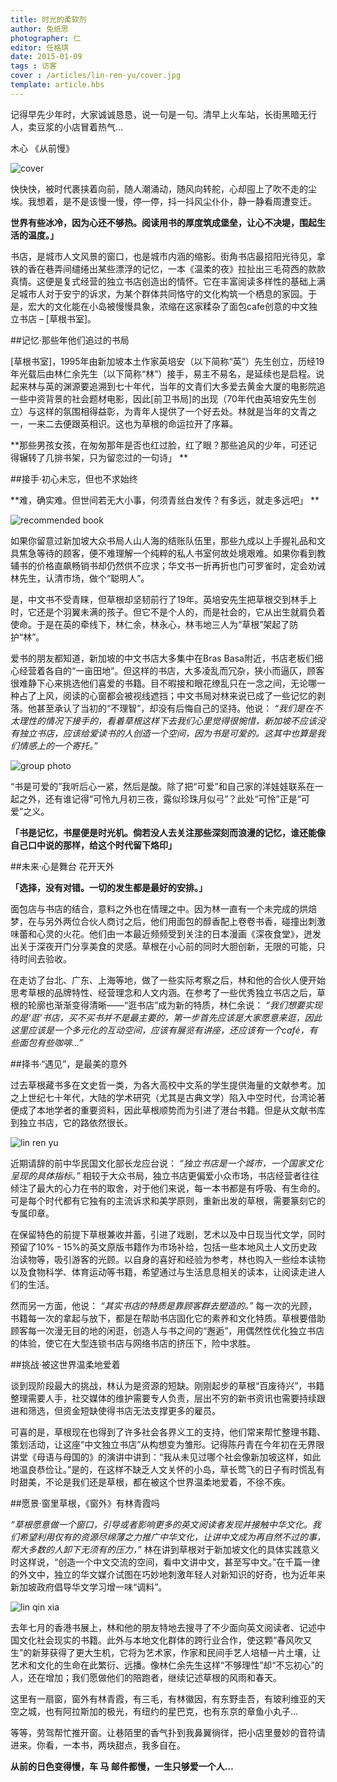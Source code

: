 ```yaml
---
title: 时光的柔软剂
author: 兔纸思
photographer: 仁
editor: 任格琪
date: 2015-01-09
tags : 访客
cover : /articles/lin-ren-yu/cover.jpg
template: article.hbs
---
```

记得早先少年时，大家诚诚恳恳，说一句是一句。清早上火车站，长街黑暗无行人，卖豆浆的小店冒着热气…

木心 《从前慢》

<span class="more"></span>

<div><img src="cover.jpg" alt="cover"/></div>

快快快，被时代裹挟着向前，随人潮涌动，随风向转舵，心却囤上了吹不走的尘埃。我想着，是不是该慢一慢，停一停，抖一抖风尘仆仆，静一静看周遭变迁。

**世界有些冰冷，因为心还不够热。阅读用书的厚度筑成堡垒，让心不决堤，围起生活的温度。」**

书店，是城市人文风景的窗口，也是城市内涵的缩影。街角书店最招阳光待见，拿铁的香在巷弄间缱绻出某些漂浮的记忆，一本《温柔的夜》拉扯出三毛荷西的款款真情。这便是复式经营的独立书店创造出的情怀。它在丰富阅读多样性的基础上满足城市人对于安宁的诉求，为某个群体共同恪守的文化构筑一个栖息的家园。于是，宏大的文化能在小岛被慢慢具象，浓缩在这家糅杂了面包cafe创意的中文独立书店 – [草根书室]。

##记忆·那些年他们追过的书局

[草根书室]，1995年由新加坡本土作家英培安（以下简称“英”）先生创立，历经19年光载后由林仁余先生（以下简称“林”）接手，易主不易名，是延续也是启程。说起来林与英的渊源要追溯到七十年代，当年的文青们大多爱去黄金大厦的电影院追一些中资背景的社会题材电影，因此[前卫书局]的出现（70年代由英培安先生创立）与这样的氛围相得益彰，为青年人提供了一个好去处。林就是当年的文青之一，一来二去便跟英相识。这也为草根的命运拉开了序幕。

**那些男孩女孩，在匆匆那年是否也红过脸，红了眼？那些追风的少年，可还记得辗转了几排书架，只为留恋过的一句诗」 **

##接手·初心未忘，但也不求始终

**难，确实难。但世间若无大小事，何须青丝白发传？有多远，就走多远吧」 **

<div><img src="recommended-book.jpg" alt="recommended book"/></div>

如果你留意过新加坡大众书局人山人海的结账队伍里，那些九成以上手握礼品和文具焦急等待的顾客，便不难理解一个纯粹的私人书室何故处境艰难。如果你看到教辅书的价格直飙畅销书却仍然供不应求；华文书一折再折也门可罗雀时，定会劝诫林先生，认清市场，做个“聪明人”。

是，中文书不受青睐，但草根却坚韧前行了19年。英培安先生把草根交到林手上时，它还是个羽翼未满的孩子。但它不是个人的，而是社会的，它从出生就肩负着使命。于是在英的牵线下，林仁余，林永心，林韦地三人为“草根”架起了防护“林”。

爱书的朋友都知道，新加坡的中文书店大多集中在Bras Basa附近，书店老板们细心经营着各自的“一亩田地”。但这样的书店，大多凌乱而冗杂，狭小而逼仄，顾客很难静下心来挑选他们喜爱的书籍。目不暇接和眼花缭乱只在一念之间，无论哪一种占了上风，阅读的心窗都会被视线遮挡；中文书局对林来说已成了一些记忆的剥落。他甚至承认了当初的“不理智”，却没有后悔自己的坚持。他说：
*“我们是在不太理性的情况下接手的，看着草根这样下去我们心里觉得很惋惜，新加坡不应该没有独立书店，应该给爱读书的人创造一个空间，因为书是可爱的。这其中也算是我们情感上的一个寄托。”*

<div><img src="group-photo.jpg" alt="group photo"/></div>

“书是可爱的”我听后心一紧，然后是酸。除了把“可爱”和自己家的洋娃娃联系在一起之外，还有谁记得“可怜九月初三夜，露似珍珠月似弓”？此处“可怜”正是“可爱”之义。

**「书是记忆，书屋便是时光机。倘若没人去关注那些深刻而浪漫的记忆，谁还能像自己口中说的那样，给这个时代留下烙印」**

##未来·心是舞台 花开天外

**「选择，没有对错。一切的发生都是最好的安排。」**

面包店与书店的结合，意料之外也在情理之中。因为林一直有一个未完成的烘焙梦，在与另外两位合伙人商讨之后，他们用面包的醇香配上卷卷书香，碰撞出刺激味蕾和心灵的火花。他们由一本最近频频受到关注的日本漫画《深夜食堂》，迸发出关于深夜开门分享美食的灵感。草根在小心前的同时大胆创新，无限的可能，只待时间去验收。

在走访了台北、广东、上海等地，做了一些实际考察之后，林和他的合伙人便开始思考草根的品牌特性、经营理念和人文内涵。在参考了一些优秀独立书店之后，草根的轮廓也渐渐变得清晰——“逛书店”成为新的特质，林仁余说：
*“我们想要实现的是‘逛’书店，买不买书并不是最主要的，第一步首先应该是大家愿意来逛，因此这里应该是一个多元化的互动空间，应该有展览有讲座，还应该有一个café，有些面包有些咖啡…”*

##择书·“遇见”，是最美的意外

过去草根藏书多在文史哲一类，为各大高校中文系的学生提供海量的文献参考。加之上世纪七十年代，大陆的学术研究（尤其是古典文学）陷入中空时代，台湾论著便成了本地学者的重要资料，因此草根顺势而为引进了港台书籍。但是从文献书库到独立书店，它的路依然很长。

<div><img src="lin-ren-yu.jpg" alt="lin ren yu"/></div>

近期请辞的前中华民国文化部长龙应台说：
*“独立书店是一个城市，一个国家文化呈现的具体指标。”*
相较于大众书局，独立书店更偏爱小众市场，书店经营者往往倾注了最大的心力在书的取舍，对于他们来说，每一本书都是有呼吸、有生命的。可是每个时代都有它独有的主流诉求和美学原则，重新出发的草根，需要篆刻它的专属印章。

在保留特色的前提下草根兼收并蓄，引进了戏剧，艺术以及中日现当代文学，同时预留了10% - 15%的英文原版书籍作为市场补给，包括一些本地风土人文历史政治读物等，吸引游客的光顾。以自身的喜好和经验为参考，林也购入一些绘本读物以及食物科学、体育运动等书籍，希望通过与生活息息相关的读本，让阅读走进人们的生活。

然而另一方面，他说：
*“其实书店的特质是靠顾客群去塑造的。”*
每一次的光顾，书籍每一次的拿起与放下，都是在帮助书店固化它的素养和文化特质。草根要借助顾客每一次漫无目的地的闲逛，创造人与书之间的“邂逅”，用偶然性优化独立书店的体验，使它在大型连锁书店与网络书店的挤压下，险中求胜。

##挑战·被这世界温柔地爱着

谈到现阶段最大的挑战，林认为是资源的短缺。刚刚起步的草根“百废待兴”，书籍整理需要人手，社交媒体的维护需要专人负责，层出不穷的新书资讯也需要持续跟进和筛选，但资金短缺使得书店无法支撑更多的雇员。

可喜的是，草根现在也得到了许多社会各界义工的支持，他们常来帮忙整理书籍、策划活动，让这座“中文独立书店”从构想变为雏形。记得陈丹青在今年初在无界限讲堂《母语与母国的》的演讲中讲到：“我从未见过哪个社会像新加坡这样，如此地温良恭俭让。”是的，在这样不缺乏人文关怀的小岛，草长莺飞的日子有时慌乱有时甜美，不论是我们还是草根，都在被这个世界温柔地爱着，不徐不疾。

##愿景·窗里草根，《窗外》有林青霞吗

*“草根愿意做一个窗口，引导或者影响更多的英文阅读者发现并接触中华文化。我们希望利用仅有的资源尽绵薄之力推广中华文化，让讲中文成为再自然不过的事，帮大多数的人卸下无须有的压力，”*
林在讲到草根对于新加坡文化的具体实践意义时这样说，“创造一个中文交流的空间，看中文讲中文，甚至写中文。”在千篇一律的外文中，独立的华文媒介试图在巧妙地刺激年轻人对新知识的好奇，也为近年来新加坡政府倡导华文学习增一味“调料”。

<div><img src="lin-qin-xia.jpg" alt="lin qin xia"/></div>

去年七月的香港书展上，林和他的朋友特地去搜寻了不少面向英文阅读者、记述中国文化社会现实的书籍。此外与本地文化群体的跨行业合作，使这颗“春风吹又生”的新芽获得了更大生机，它将为艺术家，作家和民间手艺人培植一片土壤，让艺术和文化的生命在此繁衍、远播。像林仁余先生这样“不够理性”却“不忘初心”的人，还在增加；我们愿做他们的陪跑者，继续记述草根的风雨和春天。

这里有一扇窗，窗外有林青霞，有三毛，有林徽因，有东野圭吾，有玻利维亚的天空之城，也有阿拉斯加的极光，有纽约的星巴克，也有东京的章鱼小丸子…

等等，劳驾帮忙推开窗。让巷陌里的香气扑到我鼻翼徜徉，把小店里曼妙的音符请进来。你看，一本书，两块甜点，我多自在。

**从前的日色变得慢，车 马 邮件都慢，一生只够爱一个人…**

